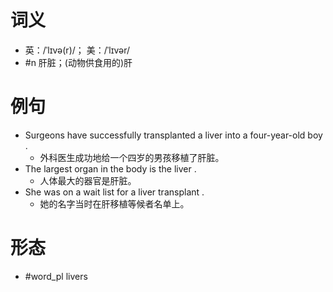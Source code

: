 # 词义
- 英：/ˈlɪvə(r)/； 美：/ˈlɪvər/
- #n 肝脏；(动物供食用的)肝
# 例句
- Surgeons have successfully transplanted a liver into a four-year-old boy .
	- 外科医生成功地给一个四岁的男孩移植了肝脏。
- The largest organ in the body is the liver .
	- 人体最大的器官是肝脏。
- She was on a wait list for a liver transplant .
	- 她的名字当时在肝移植等候者名单上。
# 形态
- #word_pl livers
